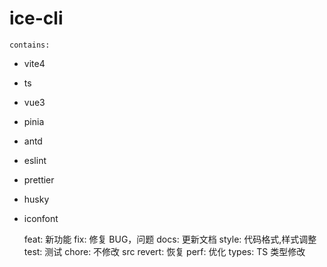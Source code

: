 # ice-cli

    contains:

-   vite4
-   ts
-   vue3
-   pinia
-   antd
-   eslint
-   prettier
-   husky
-   iconfont

    feat: 新功能 fix: 修复 BUG，问题 docs: 更新文档 style: 代码格式,样式调整 test: 测试 chore: 不修改 src revert: 恢复 perf: 优化 types: TS 类型修改
